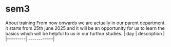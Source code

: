 # sem3
About training
From now onwards we are actually in our parent department. it starts from 25th june 2025 and it will be an opportunity for us to learn the basics which will be helpful to us in our furthur studies.
| day |   description |
|---------| ------------|
